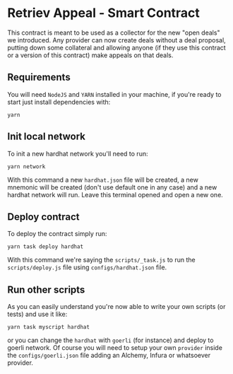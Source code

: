 # Retriev Appeal - Smart Contract

This contract is meant to be used as a collector for the new "open deals" we introduced. 
Any provider can now create deals without a deal proposal, putting down some collateral and allowing anyone (if they use this contract or a version of this contract) make appeals on that deals.

## Requirements

You will need `NodeJS` and `YARN` installed in your machine, if you're ready to start just install dependencies with:

```
yarn
```

## Init local network

To init a new hardhat network you'll need to run:
```
yarn network
```

With this command a new `hardhat.json` file will be created, a new mnemonic will be created (don't use default one in any case) and a new hardhat network will run. Leave this terminal opened and open a new one.

## Deploy contract

To deploy the contract simply run:

```
yarn task deploy hardhat
```

With this command we're saying the `scripts/_task.js` to run the `scripts/deploy.js` file using `configs/hardhat.json` file.

## Run other scripts

As you can easily understand you're now able to write your own scripts (or tests) and use it like:

```
yarn task myscript hardhat
```

or you can change the `hardhat` with `goerli` (for instance) and deploy to goerli network. Of course you will need to setup your own `provider` inside the `configs/goerli.json` file adding an Alchemy, Infura or whatsoever provider.